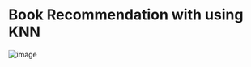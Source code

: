 # Book Recommendation with using KNN
![image](https://github.com/user-attachments/assets/585095a8-342d-4b55-942a-465f82a443f0)
